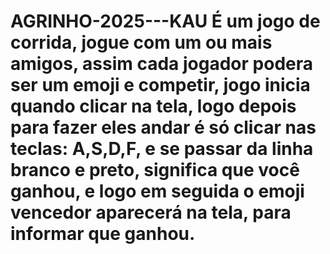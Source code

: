 
# AGRINHO-2025---KAU É um jogo de corrida, jogue com um ou mais amigos, assim cada jogador podera ser um emoji e competir, jogo inicia quando clicar na tela, logo depois para fazer eles andar é só clicar nas teclas: A,S,D,F, e se passar da linha branco e preto, significa que você ganhou, e logo em seguida o emoji vencedor aparecerá na tela, para informar que ganhou.
